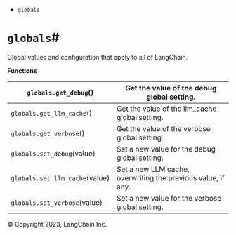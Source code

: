 * `globals`

# `globals`#

Global values and configuration that apply to all of LangChain.

**Functions**

`globals.get_debug`() | Get the value of the debug global setting.  
---|---  
`globals.get_llm_cache`() | Get the value of the llm_cache global setting.  
`globals.get_verbose`() | Get the value of the verbose global setting.  
`globals.set_debug`(value) | Set a new value for the debug global setting.  
`globals.set_llm_cache`(value) | Set a new LLM cache, overwriting the previous value, if any.  
`globals.set_verbose`(value) | Set a new value for the verbose global setting.  
  
© Copyright 2023, LangChain Inc.